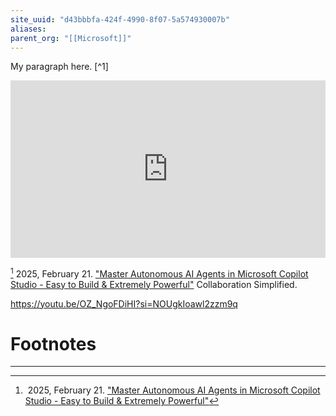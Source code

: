 ```yaml
---
site_uuid: "d43bbbfa-424f-4990-8f07-5a574930007b"
aliases:
parent_org: "[[Microsoft]]"
---
```


My paragraph here. [^1]


<iframe 
  style="aspect-ratio:16/9;width:100%;height:auto" 
  src="https://www.youtube.com/embed/OZ_NgoFDiHI?si=jYwCY8hDeLl8Sq9G" 
  title="YouTube video player" 
  frameborder="0" 
  allow="accelerometer; autoplay; clipboard-write; encrypted-media; gyroscope; picture-in-picture; web-share" 
  referrerpolicy="strict-origin-when-cross-origin" 
  allowfullscreen
></iframe>   

[^4f1896] 2025, February 21. ["Master Autonomous AI Agents in Microsoft Copilot Studio - Easy to Build & Extremely Powerful"](https://youtu.be/OZ_NgoFDiHI?si=jYwCY8hDeLl8Sq9G) Collaboration Simplified.


https://youtu.be/OZ_NgoFDiHI?si=NOUgkIoawl2zzm9q
# Footnotes
***
  
[^4f1896]: 2025, February 21. ["Master Autonomous AI Agents in Microsoft Copilot Studio - Easy to Build & Extremely Powerful"](https://youtu.be/OZ_NgoFDiHI?si=jYwCY8hDeLl8Sq9G)

